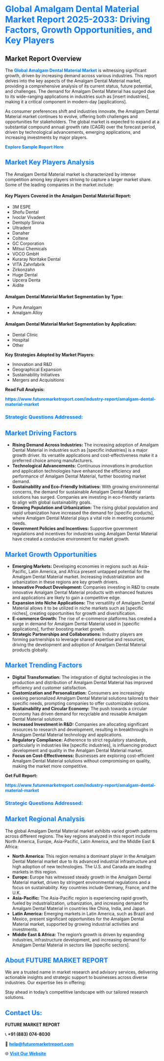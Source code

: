 <h1 style="color: #007BFF;">Global Amalgam Dental Material Market Report 2025-2033: Driving Factors, Growth Opportunities, and Key Players</h1>

<section id="overview">
<h2>Market Report Overview</h2>
<p>The <a href="https://www.futuremarketreport.com/industry-report/amalgam-dental-material-market" style="color: #007BFF; text-decoration: none;"><strong>Global Amalgam Dental Material Market</strong></a> is witnessing significant growth, driven by increasing demand across various industries. This report delves into the key aspects of the Amalgam Dental Material market, providing a comprehensive analysis of its current status, future potential, and challenges. The demand for Amalgam Dental Material has surged due to its wide-ranging applications in industries such as [insert industries], making it a critical component in modern-day [applications].</p>
<p>As consumer preferences shift and industries innovate, the Amalgam Dental Material market continues to evolve, offering both challenges and opportunities for stakeholders. The global market is expected to expand at a substantial compound annual growth rate (CAGR) over the forecast period, driven by technological advancements, emerging applications, and increasing investments by major players.</p>
</section>

<section id="overview">
<p><a href="https://www.futuremarketreport.com/request-sample/reportId=77988" style="color: #007BFF; text-decoration: none;"><strong>Explore Sample Report Here</strong></a></p>
</section>

<section id="key-players">
<h2 style="color: #007BFF;">Market Key Players Analysis</h2>
<p>The Amalgam Dental Material market is characterized by intense competition among key players striving to capture a larger market share. Some of the leading companies in the market include:</p>
<h4>Key Players Covered in the Amalgam Dental Material Report:</h4>
<ul><li>3M ESPE</li><li>Shofu Dental</li><li>Ivoclar Vivadent</li><li>Dentsply Sirona</li><li>Ultradent</li><li>Danaher</li><li>Coltene</li><li>GC Corporation</li><li>Mitsui Chemicals</li><li>VOCO GmbH</li><li>Kuraray Noritake Dental</li><li>VITA Zahnfabrik</li><li>Zirkonzahn</li><li>Huge Dental</li><li>Upcera Denta</li><li>Aidite</li></ul>
<h4>Amalgam Dental Material Market Segmentation by Type:</h4>
<ul><li>Pure Amalgam</li><li>Amalgam Alloy</li></ul>

<h4>Amalgam Dental Material Market Segmentation by Application:</h4>
<ul><li>Dental Clinic</li><li>Hospital</li><li>Other</li></ul>
<p><strong>Key Strategies Adopted by Market Players:</strong></p>
<ul>
<li>Innovation and R&D</li>
<li>Geographical Expansion</li>
<li>Sustainability Initiatives</li>
<li>Mergers and Acquisitions</li>
</ul>
</section>

<section>
<p><strong>Read Full Analysis: </strong></p><a href="https://www.futuremarketreport.com/industry-report/amalgam-dental-material-market" style="color: #007BFF; text-decoration: none;"><strong>https://www.futuremarketreport.com/industry-report/amalgam-dental-material-market</strong></a>
<h3 style="color: #007BFF;">Strategic Questions Addressed:</h3>
</section>

<section id="driving-factors">
<h2 style="color: #007BFF;">Market Driving Factors</h2>
<ul>
<li><strong>Rising Demand Across Industries:</strong> The increasing adoption of Amalgam Dental Material in industries such as [specific industries] is a major growth driver. Its versatile applications and cost-effectiveness make it a preferred choice among manufacturers.</li>
<li><strong>Technological Advancements:</strong> Continuous innovations in production and application technologies have enhanced the efficiency and performance of Amalgam Dental Material, further boosting market demand.</li>
<li><strong>Sustainability and Eco-Friendly Initiatives:</strong> With growing environmental concerns, the demand for sustainable Amalgam Dental Material solutions has surged. Companies are investing in eco-friendly variants to align with global sustainability goals.</li>
<li><strong>Growing Population and Urbanization:</strong> The rising global population and rapid urbanization have increased the demand for [specific products], where Amalgam Dental Material plays a vital role in meeting consumer needs.</li>
<li><strong>Government Policies and Incentives:</strong> Supportive government regulations and incentives for industries using Amalgam Dental Material have created a conducive environment for market growth.</li>
</ul>
</section>

<section id="growth-opportunities">
<h2 style="color: #007BFF;">Market Growth Opportunities</h2>
<ul>
<li><strong>Emerging Markets:</strong> Developing economies in regions such as Asia-Pacific, Latin America, and Africa present untapped potential for the Amalgam Dental Material market. Increasing industrialization and urbanization in these regions are key growth drivers.</li>
<li><strong>Innovative Product Development:</strong> Companies investing in R&D to create innovative Amalgam Dental Material products with enhanced features and applications are likely to gain a competitive edge.</li>
<li><strong>Expansion into Niche Applications:</strong> The versatility of Amalgam Dental Material allows it to be utilized in niche markets such as [specific niches], creating opportunities for growth and diversification.</li>
<li><strong>E-commerce Growth:</strong> The rise of e-commerce platforms has created a surge in demand for Amalgam Dental Material used in [specific applications], further boosting market growth.</li>
<li><strong>Strategic Partnerships and Collaborations:</strong> Industry players are forming partnerships to leverage shared expertise and resources, driving the development and adoption of Amalgam Dental Material products globally.</li>
</ul>
</section>

<section id="trending-factors">
<h2 style="color: #007BFF;">Market Trending Factors</h2>
<ul>
<li><strong>Digital Transformation:</strong> The integration of digital technologies in the production and distribution of Amalgam Dental Material has improved efficiency and customer satisfaction.</li>
<li><strong>Customization and Personalization:</strong> Consumers are increasingly seeking personalized Amalgam Dental Material solutions tailored to their specific needs, prompting companies to offer customizable options.</li>
<li><strong>Sustainability and Circular Economy:</strong> The push towards a circular economy has driven demand for recyclable and reusable Amalgam Dental Material solutions.</li>
<li><strong>Increased Investment in R&D:</strong> Companies are allocating significant resources to research and development, resulting in breakthroughs in Amalgam Dental Material technology and applications.</li>
<li><strong>Regulatory Compliance:</strong> Adherence to strict regulatory standards, particularly in industries like [specific industries], is influencing product development and quality in the Amalgam Dental Material market.</li>
<li><strong>Focus on Cost-Effectiveness:</strong> Businesses are exploring cost-efficient Amalgam Dental Material solutions without compromising on quality, making the market more competitive.</li>
</ul>
</section>

<section>
<p><strong>Get Full Report: </strong></p><a href="https://www.futuremarketreport.com/industry-report/amalgam-dental-material-market" style="color: #007BFF; text-decoration: none;"><strong>https://www.futuremarketreport.com/industry-report/amalgam-dental-material-market</strong></a>
<h3 style="color: #007BFF;">Strategic Questions Addressed:</h3>
</section>


<section id="regional-analysis">
<h2 style="color: #007BFF;">Market Regional Analysis</h2>
<p>The global Amalgam Dental Material market exhibits varied growth patterns across different regions. The key regions analyzed in this report include North America, Europe, Asia-Pacific, Latin America, and the Middle East & Africa:</p>
<ul>
<li><strong>North America:</strong> This region remains a dominant player in the Amalgam Dental Material market due to its advanced industrial infrastructure and high adoption of new technologies. The U.S. and Canada are leading markets in this region.</li>
<li><strong>Europe:</strong> Europe has witnessed steady growth in the Amalgam Dental Material market, driven by stringent environmental regulations and a focus on sustainability. Key countries include Germany, France, and the U.K.</li>
<li><strong>Asia-Pacific:</strong> The Asia-Pacific region is experiencing rapid growth, fueled by industrialization, urbanization, and increasing demand for Amalgam Dental Material in countries like China, India, and Japan.</li>
<li><strong>Latin America:</strong> Emerging markets in Latin America, such as Brazil and Mexico, present significant opportunities for the Amalgam Dental Material market, supported by growing industrial activities and investments.</li>
<li><strong>Middle East & Africa:</strong> The region’s growth is driven by expanding industries, infrastructure development, and increasing demand for Amalgam Dental Material in sectors like [specific sectors].</li>
</ul>
</section>

<footer>
<h2 style="color: #007BFF;">About FUTURE MARKET REPORT</h2>
<p>We are a trusted name in market research and advisory services, delivering actionable insights and strategic support to businesses across diverse industries. Our expertise lies in offering:</p>

<p>Stay ahead in today’s competitive landscape with our tailored research solutions.</p>

<h2 style="color: #007BFF;">Contact Us:</h2>
<p><strong>FUTURE MARKET REPORT</strong></p>
<p>📞 <strong>+91 (883) 074-8030</strong></p>
<p>📧 <strong><a href="mailto:help@futuremarketreport.com" style="color: #007BFF;">help@futuremarketreport.com</a></strong></p>
<p>🌐 <strong><a href="https://www.futuremarketreport.com/" style="color: #007BFF;">Visit Our Website</a></strong></p>
</footer>